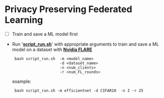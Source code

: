 # Privacy Preserving Federated Learning
- [ ]  Train and save a ML model first
 - Run '**[script_run.sh](https://github.com/CSICS-ODU/Privacy-Preserving-Federated-Learning/blob/aayush/script_run.sh "script_run.sh")**' with appropriate arguments to train and save a ML model  on a dataset with **[Nvidia FLARE](https://nvflare.readthedocs.io/en/main/index.html)** 

	    bash script_run.sh 	-m <model_name> 
							-d <dataset_name> 
							-n <num_clients> 
							-r <num_FL_rounds>   
			
    example:
    
	    bash script_run.sh -m efficientnet -d CIFAR10  -n 2 -r 25
